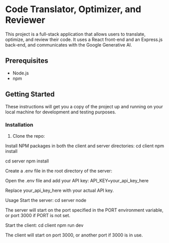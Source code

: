# Code Translator, Optimizer, and Reviewer

This project is a full-stack application that allows users to translate, optimize, and review their code. It uses a React front-end and an Express.js back-end, and communicates with the Google Generative AI.

## Prerequisites

- Node.js
- npm

## Getting Started

These instructions will get you a copy of the project up and running on your local machine for development and testing purposes.

### Installation

1. Clone the repo:

Install NPM packages in both the client and server directories:
cd client
npm install

cd server
npm install

Create a .env file in the root directory of the server:

Open the .env file and add your API key:
API_KEY=your_api_key_here

Replace your_api_key_here with your actual API key.


Usage
Start the server:
cd server
node 


The server will start on the port specified in the PORT environment variable, or port 3000 if PORT is not set.

Start the client:
cd client
npm run dev

The client will start on port 3000, or another port if 3000 is in use.


